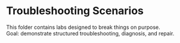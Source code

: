 # Troubleshooting Scenarios
This folder contains labs designed to break things on purpose.  
Goal: demonstrate structured troubleshooting, diagnosis, and repair.
